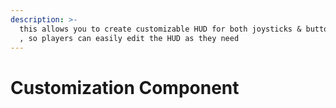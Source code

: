 ```yaml
---
description: >-
  this allows you to create customizable HUD for both joysticks & button System
  , so players can easily edit the HUD as they need
---
```


# Customization Component

